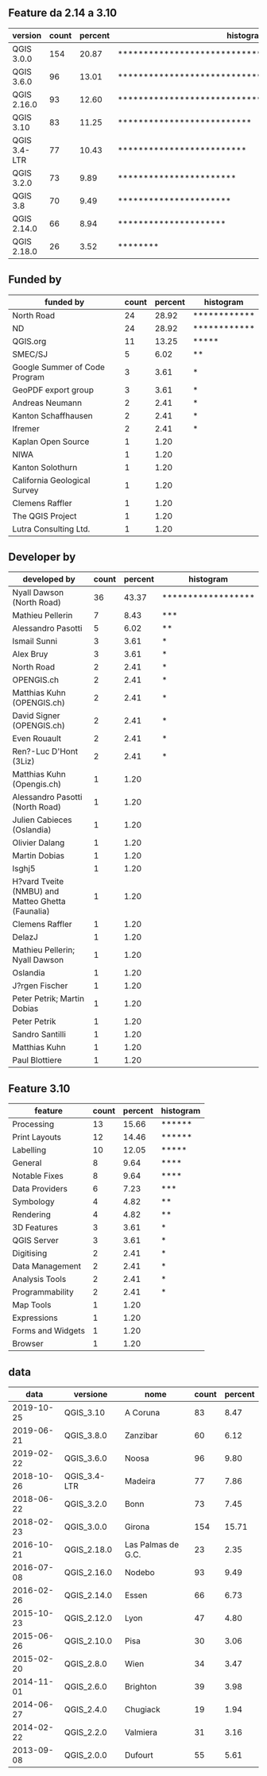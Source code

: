 ## Feature da 2.14 a 3.10

version|count|percent|histogram
-------|-----|-------|------
QGIS 3.0.0|154|20.87|**************************************************
QGIS 3.6.0|96|13.01|*******************************
QGIS 2.16.0|93|12.60|******************************
QGIS 3.10|83|11.25|**************************
QGIS 3.4-LTR|77|10.43|*************************
QGIS 3.2.0|73|9.89|***********************
QGIS 3.8|70|9.49|**********************
QGIS 2.14.0|66|8.94|*********************
QGIS 2.18.0|26|3.52|********

## Funded by

funded by|count|percent|histogram
---------|-----|-------|-----
North Road|24|28.92|************
ND|24|28.92|************
QGIS.org|11|13.25|*****
SMEC/SJ|5|6.02|**
Google Summer of Code Program|3|3.61|*
GeoPDF export group|3|3.61|*
Andreas Neumann|2|2.41|*
Kanton Schaffhausen|2|2.41|*
Ifremer|2|2.41|*
Kaplan Open Source|1|1.20|
NIWA|1|1.20|
Kanton Solothurn|1|1.20|
California Geological Survey|1|1.20|
Clemens Raffler|1|1.20|
The QGIS Project|1|1.20|
Lutra Consulting Ltd.|1|1.20|

## Developer by

developed by|count|percent|histogram
------------|-----|-------|------
Nyall Dawson (North Road)|36|43.37|******************
Mathieu Pellerin|7|8.43|***
Alessandro Pasotti|5|6.02|**
Ismail Sunni|3|3.61|*
Alex Bruy|3|3.61|*
North Road|2|2.41|*
OPENGIS.ch|2|2.41|*
Matthias Kuhn (OPENGIS.ch)|2|2.41|*
David Signer (OPENGIS.ch)|2|2.41|*
Even Rouault|2|2.41|*
Ren?-Luc D'Hont (3Liz)|2|2.41|*
Matthias Kuhn (Opengis.ch)|1|1.20|
Alessandro Pasotti (North Road)|1|1.20|
Julien Cabieces (Oslandia)|1|1.20|
Olivier Dalang|1|1.20|
Martin Dobias|1|1.20|
Isghj5|1|1.20|
H?vard Tveite (NMBU) and Matteo Ghetta (Faunalia)|1|1.20|
Clemens Raffler|1|1.20|
DelazJ|1|1.20|
Mathieu Pellerin; Nyall Dawson|1|1.20|
Oslandia|1|1.20|
J?rgen Fischer|1|1.20|
Peter Petrik; Martin Dobias|1|1.20|
Peter Petrik|1|1.20|
Sandro Santilli|1|1.20|
Matthias Kuhn|1|1.20|
Paul Blottiere|1|1.20|

## Feature 3.10

feature|count|percent|histogram
-------|-----|-------|-------
Processing|13|15.66|******
Print Layouts|12|14.46|******
Labelling|10|12.05|*****
General|8|9.64|****
Notable Fixes|8|9.64|****
Data Providers|6|7.23|***
Symbology|4|4.82|**
Rendering|4|4.82|**
3D Features|3|3.61|*
QGIS Server|3|3.61|*
Digitising|2|2.41|*
Data Management|2|2.41|*
Analysis Tools|2|2.41|*
Programmability|2|2.41|*
Map Tools|1|1.20|
Expressions|1|1.20|
Forms and Widgets|1|1.20|
Browser|1|1.20|

## data 

data|versione|nome|count|percent
----|--------|----|-----|-------
2019-10-25|QGIS_3.10|A Coruna|83|8.47
2019-06-21|QGIS_3.8.0|Zanzibar|60|6.12
2019-02-22|QGIS_3.6.0|Noosa|96|9.80
2018-10-26|QGIS_3.4-LTR|Madeira|77|7.86
2018-06-22|QGIS_3.2.0|Bonn|73|7.45
2018-02-23|QGIS_3.0.0|Girona|154|15.71
2016-10-21|QGIS_2.18.0|Las Palmas de G.C.|23|2.35
2016-07-08|QGIS_2.16.0|Nodebo|93|9.49
2016-02-26|QGIS_2.14.0|Essen|66|6.73
2015-10-23|QGIS_2.12.0|Lyon|47|4.80
2015-06-26|QGIS_2.10.0|Pisa|30|3.06
2015-02-20|QGIS_2.8.0|Wien|34|3.47
2014-11-01|QGIS_2.6.0|Brighton|39|3.98
2014-06-27|QGIS_2.4.0|Chugiack|19|1.94
2014-02-22|QGIS_2.2.0|Valmiera|31|3.16
2013-09-08|QGIS_2.0.0|Dufourt|55|5.61
